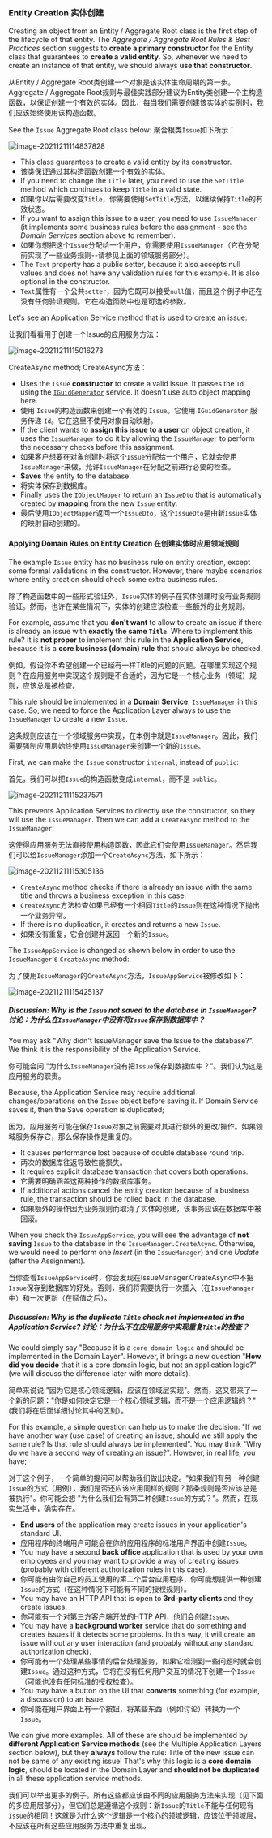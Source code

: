 ### Entity Creation 实体创建

Creating an object from an Entity / Aggregate Root class is the first step of the lifecycle of that entity. The *Aggregate / Aggregate Root Rules & Best Practices* section suggests to **create a primary constructor** for the Entity class that guarantees to **create a valid entity**. So, whenever we need to create an instance of that entity, we should always **use that constructor**.

从Entity / Aggregate Root类创建一个对象是该实体生命周期的第一步。Aggregate / Aggregate Root规则与最佳实践部分建议为Entity类创建一个主构造函数，以保证创建一个有效的实体。因此，每当我们需要创建该实体的实例时，我们应该始终使用该构造函数。

See the `Issue` Aggregate Root class below: 聚合根类`Issue`如下所示：

![image-20211211114837828](C:\Users\Administrator\AppData\Roaming\Typora\typora-user-images\image-20211211114837828.png)

- This class guarantees to create a valid entity by its constructor.
- 该类保证通过其构造函数创建一个有效的实体。
- If you need to change the `Title` later, you need to use the `SetTitle` method which continues to keep `Title` in a valid state.
- 如果你以后需要改变`Title`，你需要使用`SetTitle`方法，以继续保持`Title`的有效状态。
- If you want to assign this issue to a user, you need to use `IssueManager` (it implements some business rules before the assignment - see the *Domain Services* section above to remember).
- 如果你想把这个`Issue`分配给一个用户，你需要使用`IssueManager`（它在分配前实现了一些业务规则--请参见上面的领域服务部分）。
- The `Text` property has a public setter, because it also accepts null values and does not have any validation rules for this example. It is also optional in the constructor.
- `Text`属性有一个公共`setter`，因为它既可以接受`null`值，而且这个例子中还在没有任何验证规则。它在构造函数中也是可选的参数。

Let's see an Application Service method that is used to create an issue:

让我们看看用于创建一个Issue的应用服务方法：

![image-20211211115016273](C:\Users\Administrator\AppData\Roaming\Typora\typora-user-images\image-20211211115016273.png)

CreateAsync method; CreateAsync方法：

- Uses the `Issue` **constructor** to create a valid issue. It passes the `Id` using the [`IGuidGenerator`](https://docs.abp.io/en/abp/latest/Guid-Generation) service. It doesn't use auto object mapping here.
- 使用 `Issue`的构造函数来创建一个有效的 `Issue`。它使用 `IGuidGenerator` 服务传递 `Id`。它在这里不使用对象自动映射。
- If the client wants to **assign this issue to a user** on object creation, it uses the `IssueManager` to do it by allowing the `IssueManager` to perform the necessary checks before this assignment.
- 如果客户想要在对象创建时将这个`Issue`分配给一个用户，它就会使用`IssueManager`来做，允许`IssueManager`在分配之前进行必要的检查。
- **Saves** the entity to the database.
- 将实体保存到数据库。
- Finally uses the `IObjectMapper` to return an `IssueDto` that is automatically created by **mapping** from the new `Issue` entity.
- 最后使用`IObjectMapper`返回一个`IssueDto`，这个`IssueDto`是由新`Issue`实体的映射自动创建的。

#### Applying Domain Rules on Entity Creation 在创建实体时应用领域规则

The example `Issue` entity has no business rule on entity creation, except some formal validations in the constructor. However, there maybe scenarios where entity creation should check some extra business rules.

除了构造函数中的一些形式验证外，`Issue`实体的例子在实体创建时没有业务规则验证。然而，也许在某些情况下，实体的创建应该检查一些额外的业务规则。

For example, assume that you **don't want** to allow to create an issue if there is already an issue with **exactly the same `Title`**. Where to implement this rule? It is **not proper** to implement this rule in the **Application Service**, because it is a **core business (domain) rule** that should always be checked.

例如，假设你不希望创建一个已经有一样Title的问题的问题。在哪里实现这个规则？在应用服务中实现这个规则是不合适的，因为它是一个核心业务（领域）规则，应该总是被检查。

This rule should be implemented in a **Domain Service**, `IssueManager` in this case. So, we need to force the Application Layer always to use the `IssueManager` to create a new `Issue`.

这条规则应该在一个领域服务中实现，在本例中就是`IssueManager`。因此，我们需要强制应用层始终使用`IssueManager`来创建一个新的`Issue`。

First, we can make the `Issue` constructor `internal`, instead of `public`:

首先，我们可以把`Issue`的构造函数变成`internal`，而不是 `public`。

![image-20211211115237571](C:\Users\Administrator\AppData\Roaming\Typora\typora-user-images\image-20211211115237571.png)

This prevents Application Services to directly use the constructor, so they will use the `IssueManager`. Then we can add a `CreateAsync` method to the `IssueManager`:

这使得应用服务无法直接使用构造函数，因此它们会使用`IssueManager`。然后我们可以给`IssueManager`添加一个`CreateAsync`方法，如下所示：

![image-20211211115305136](C:\Users\Administrator\AppData\Roaming\Typora\typora-user-images\image-20211211115305136.png)

- `CreateAsync` method checks if there is already an issue with the same title and throws a business exception in this case.
- `CreateAsync`方法检查如果已经有一个相同`Title`的`Issue`则在这种情况下抛出一个业务异常。
- If there is no duplication, it creates and returns a new `Issue`.
- 如果没有重复，它会创建并返回一个新的`Issue`。

The `IssueAppService` is changed as shown below in order to use the `IssueManager`'s `CreateAsync` method:

为了使用`IssueManager`的`CreateAsync`方法，`IssueAppService`被修改如下：

![image-20211211115425137](C:\Users\Administrator\AppData\Roaming\Typora\typora-user-images\image-20211211115425137.png)

##### Discussion: Why is the `Issue` not saved to the database in `IssueManager`? 讨论：为什么在`IssueManager`中没有将`Issue`保存到数据库中？

You may ask "Why didn't IssueManager save the Issue to the database?". We think it is the responsibility of the Application Service.

你可能会问 "为什么`IssueManager`没有把`Issue`保存到数据库中？"。我们认为这是应用服务的职责。

Because, the Application Service may require additional changes/operations on the `Issue` object before saving it. If Domain Service saves it, then the Save operation is duplicated;

因为，应用服务可能在保存`Issue`对象之前需要对其进行额外的更改/操作。如果领域服务保存它，那么保存操作是重复的。

- It causes performance lost because of double database round trip.
- 两次的数据库往返导致性能损失。
- It requires explicit database transaction that covers both operations.
- 它需要明确涵盖这两种操作的数据库事务。
- If additional actions cancel the entity creation because of a business rule, the transaction should be rolled back in the database.
- 如果额外的操作因为业务规则而取消了实体的创建，该事务应该在数据库中被回滚。

When you check the `IssueAppService`, you will see the advantage of **not saving** `Issue` to the database in the `IssueManager.CreateAsync`. Otherwise, we would need to perform one *Insert* (in the `IssueManager`) and one *Update* (after the Assignment).

当你查看`IssueAppService`时，你会发现在IssueManager.CreateAsync中不把`Issue`保存到数据库的好处。否则，我们将需要执行一次插入（在`IssueManager`中）和一次更新（在赋值之后）。

##### Discussion: Why is the duplicate `Title` check not implemented in the Application Service? 讨论：为什么不在应用服务中实现重复`Title`的检查？

We could simply say "Because it is a `core domain logic` and should be implemented in the Domain Layer". However, it brings a new question "**How did you decide** that it is a core domain logic, but not an application logic?" (we will discuss the difference later with more details).

简单来说说 "因为它是核心领域逻辑，应该在领域层实现"。然而，这又带来了一个新的问题："你是如何决定它是一个核心领域逻辑，而不是一个应用逻辑的？" (我们将在后面详细讨论其中的区别）。

For this example, a simple question can help us to make the decision: "If we have another way (use case) of creating an issue, should we still apply the same rule? Is that rule should always be implemented". You may think "Why do we have a second way of creating an issue?". However, in real life, you have;

对于这个例子，一个简单的提问可以帮助我们做出决定。"如果我们有另一种创建`Issue`的方式（用例），我们是否还应该应用同样的规则？那条规则是否应该总是被执行"。你可能会想 "为什么我们会有第二种创建`Issue`的方式？"。然而，在现实生活中，确实存在。

- **End users** of the application may create issues in your application's standard UI.
- 应用程序的终端用户可能会在你的应用程序的标准用户界面中创建`Issue`。
- You may have a second **back office** application that is used by your own employees and you may want to provide a way of creating issues (probably with different authorization rules in this case).
- 你可能有由你自己的员工使用的第二个后台应用程序，你可能想提供一种创建`Issue`的方式（在这种情况下可能有不同的授权规则）。
- You may have an HTTP API that is open to **3rd-party clients** and they create issues.
- 你可能有一个对第三方客户端开放的HTTP API，他们会创建`Issue`。
- You may have a **background worker** service that do something and creates issues if it detects some problems. In this way, it will create an issue without any user interaction (and probably without any standard authorization check).
- 你可能有一个处理某些事情的后台处理服务，如果它检测到一些问题时就会创建`Issue`。通过这种方式，它将在没有任何用户交互的情况下创建一个`Issue`（可能也没有任何标准的授权检查）。
- You may have a button on the UI that **converts** something (for example, a discussion) to an issue.
- 你可能在用户界面上有一个按钮，将某些东西（例如讨论）转换为一个`Issue`。

We can give more examples. All of these are should be implemented by **different Application Service methods** (see the Multiple Application Layers section below), but they **always** follow the rule: Title of the new issue can not be same of any existing issue! That's why this logic is a **core domain logic**, should be located in the Domain Layer and **should not be duplicated** in all these application service methods.

我们可以举出更多的例子。所有这些都应该由不同的应用服务方法来实现（见下面的多应用层部分），但它们总是遵循这个规则：新`Issue`的`Title`不能与任何现有`Issue`的相同！这就是为什么这个逻辑是一个核心的领域逻辑，应该位于领域层，不应该在所有这些应用服务方法中重复出现。